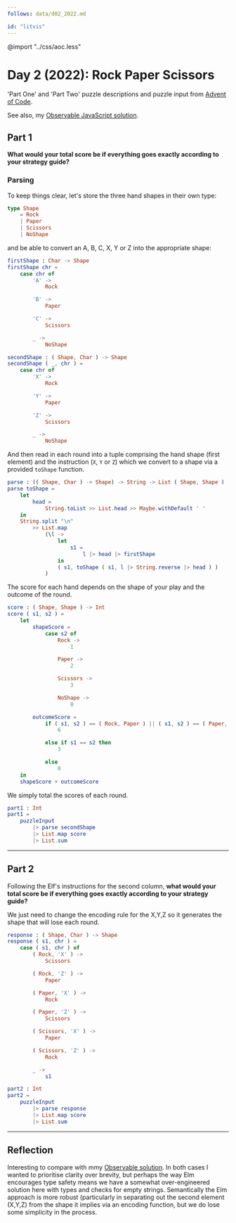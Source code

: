 ```yaml
---
follows: data/d02_2022.md

id: "litvis"
---
```


@import "../css/aoc.less"

# Day 2 (2022): Rock Paper Scissors

'Part One' and 'Part Two' puzzle descriptions and puzzle input from [Advent of Code](https://adventofcode.com/2022/day/2).

See also, my [Observable JavaScript solution](https://observablehq.com/@jwolondon/advent-of-code-2022-day-2).

## Part 1

**What would your total score be if everything goes exactly according to your strategy guide?**

### Parsing

To keep things clear, let's store the three hand shapes in their own type:

```elm {l}
type Shape
    = Rock
    | Paper
    | Scissors
    | NoShape
```

and be able to convert an A, B, C, X, Y or Z into the appropriate shape:

```elm {l}
firstShape : Char -> Shape
firstShape chr =
    case chr of
        'A' ->
            Rock

        'B' ->
            Paper

        'C' ->
            Scissors

        _ ->
            NoShape
```

```elm {l}
secondShape : ( Shape, Char ) -> Shape
secondShape ( _, chr ) =
    case chr of
        'X' ->
            Rock

        'Y' ->
            Paper

        'Z' ->
            Scissors

        _ ->
            NoShape
```

And then read in each round into a tuple comprising the hand shape (first element) and the instruction (`X`, `Y` or `Z`) which we convert to a shape via a provided `toShape` function.

```elm {l}
parse : (( Shape, Char ) -> Shape) -> String -> List ( Shape, Shape )
parse toShape =
    let
        head =
            String.toList >> List.head >> Maybe.withDefault ' '
    in
    String.split "\n"
        >> List.map
            (\l ->
                let
                    s1 =
                        l |> head |> firstShape
                in
                ( s1, toShape ( s1, l |> String.reverse |> head ) )
            )
```

The score for each hand depends on the shape of your play and the outcome of the round.

```elm {l}
score : ( Shape, Shape ) -> Int
score ( s1, s2 ) =
    let
        shapeScore =
            case s2 of
                Rock ->
                    1

                Paper ->
                    2

                Scissors ->
                    3

                NoShape ->
                    0

        outcomeScore =
            if ( s1, s2 ) == ( Rock, Paper ) || ( s1, s2 ) == ( Paper, Scissors ) || ( s1, s2 ) == ( Scissors, Rock ) then
                6

            else if s1 == s2 then
                3

            else
                0
    in
    shapeScore + outcomeScore
```

We simply total the scores of each round.

```elm {l r}
part1 : Int
part1 =
    puzzleInput
        |> parse secondShape
        |> List.map score
        |> List.sum
```

---

## Part 2

Following the Elf's instructions for the second column, **what would your total score be if everything goes exactly according to your strategy guide?**

We just need to change the encoding rule for the X,Y,Z so it generates the shape that will lose each round.

```elm {l}
response : ( Shape, Char ) -> Shape
response ( s1, chr ) =
    case ( s1, chr ) of
        ( Rock, 'X' ) ->
            Scissors

        ( Rock, 'Z' ) ->
            Paper

        ( Paper, 'X' ) ->
            Rock

        ( Paper, 'Z' ) ->
            Scissors

        ( Scissors, 'X' ) ->
            Paper

        ( Scissors, 'Z' ) ->
            Rock

        _ ->
            s1
```

```elm {l r}
part2 : Int
part2 =
    puzzleInput
        |> parse response
        |> List.map score
        |> List.sum
```

---

## Reflection

Interesting to compare with mmy [Observable solution](https://observablehq.com/@jwolondon/advent-of-code-2022-day-2). In both cases I wanted to prioritise clarity over brevity, but perhaps the way Elm encourages type safety means we have a somewhat over-engineered solution here with types and checks for empty strings. Semantically the Elm approach is more robust (particularly in separating out the second element (X,Y,Z) from the shape it implies via an encoding function, but we do lose some simplicity in the process.
